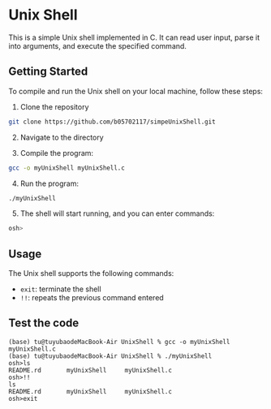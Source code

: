 # Unix Shell

This is a simple Unix shell implemented in C. It can read user input, parse it into arguments, and execute the specified command.

## Getting Started
To compile and run the Unix shell on your local machine, follow these steps:

1. Clone the repository

```bash
git clone https://github.com/b05702117/simpeUnixShell.git
```

2. Navigate to the directory

3. Compile the program:

```bash
gcc -o myUnixShell myUnixShell.c
```

4. Run the program:

```bash
./myUnixShell
```

5. The shell will start running, and you can enter commands:

```bash
osh>
```

## Usage

The Unix shell supports the following commands:

- `exit`: terminate the shell
- `!!`: repeats the previous command entered


## Test the code
```
(base) tu@tuyubaodeMacBook-Air UnixShell % gcc -o myUnixShell myUnixShell.c
(base) tu@tuyubaodeMacBook-Air UnixShell % ./myUnixShell                   
osh>ls
README.rd       myUnixShell     myUnixShell.c
osh>!!
ls
README.rd       myUnixShell     myUnixShell.c
osh>exit
```